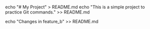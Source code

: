 echo "# My Project" > README.md
echo "This is a simple project to practice Git commands." >> README.md






echo "Changes in feature_b" >> README.md
